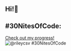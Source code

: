 ## Hi!👋

## #30NitesOfCode:
  [Check out my progress!](https://www.codedex.io/@rileycsv/30-nites-of-code)  
  ![@rileycsv #30NitesOfCode](https://www.codedex.io/api/petStatus?user=rileycsv)
